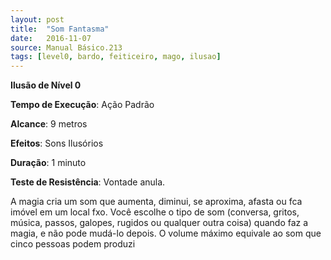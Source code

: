 ```yaml
---
layout: post
title:  "Som Fantasma"
date:   2016-11-07
source: Manual Básico.213
tags: [level0, bardo, feiticeiro, mago, ilusao]
---
```


**Ilusão de Nível 0**

**Tempo de Execução**: Ação Padrão

**Alcance**: 9 metros

**Efeitos**: Sons Ilusórios

**Duração**: 1 minuto

**Teste de Resistência**: Vontade anula.

A magia cria um som que aumenta, diminui, se aproxima, afasta ou fca imóvel
em um local fxo. Você escolhe o tipo de som (conversa, gritos, música, passos, galopes, 
rugidos ou qualquer outra coisa) quando faz a magia, e não pode mudá-lo depois.
O volume máximo equivale ao som que cinco pessoas podem produzi
